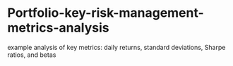 # Portfolio-key-risk-management-metrics-analysis
example analysis of key metrics: daily returns, standard deviations, Sharpe ratios, and betas
